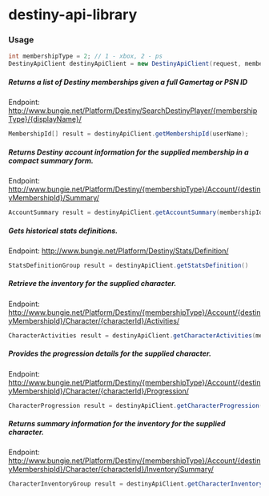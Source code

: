 # destiny-api-library

### Usage

```java
int membershipType = 2; // 1 - xbox, 2 - ps
DestinyApiClient destinyApiClient = new DestinyApiClient(request, membershipType);
```

##### Returns a list of Destiny memberships given a full Gamertag or PSN ID
Endpoint: http://www.bungie.net/Platform/Destiny/SearchDestinyPlayer/{membershipType}/{displayName}/
```java
MembershipId[] result = destinyApiClient.getMembershipId(userName);
```

##### Returns Destiny account information for the supplied membership in a compact summary form.
Endpoint: http://www.bungie.net/Platform/Destiny/{membershipType}/Account/{destinyMembershipId}/Summary/

```java
AccountSummary result = destinyApiClient.getAccountSummary(membershipId, withDefinitions);
```

##### Gets historical stats definitions.
Endpoint: http://www.bungie.net/Platform/Destiny/Stats/Definition/
```java
StatsDefinitionGroup result = destinyApiClient.getStatsDefinition()
```

##### Retrieve the inventory for the supplied character.
Endpoint: http://www.bungie.net/Platform/Destiny/{membershipType}/Account/{destinyMembershipId}/Character/{characterId}/Activities/
```java
CharacterActivities result = destinyApiClient.getCharacterActivities(membershipId, characterId);
```

##### Provides the progression details for the supplied character.
Endpoint: http://www.bungie.net/Platform/Destiny/{membershipType}/Account/{destinyMembershipId}/Character/{characterId}/Progression/
```java
CharacterProgression result = destinyApiClient.getCharacterProgression(membershipId, characterId);
```

##### Returns summary information for the inventory for the supplied character.
Endpoint: http://www.bungie.net/Platform/Destiny/{membershipType}/Account/{destinyMembershipId}/Character/{characterId}/Inventory/Summary/
```java
CharacterInventoryGroup result = destinyApiClient.getCharacterInventory(membershipId, characterId);
```

